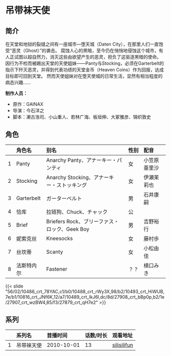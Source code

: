 # 吊带袜天使


## 简介

在天堂和地狱的裂缝之间有一座城市—堕天城（Daten City），在那里人们一直饱受“恶灵（Ghost）”的袭击。
腐蚀人心的黑暗，至今仍在悄悄地侵蚀这个城市，有人正试图以超自然力，消灭这些由欲望产生的恶灵，担负了这驱逐黑暗的使命。
因行为不检而被踢出天堂的天使姐妹——Panty与Stocking，必须在Garterbelt的指示下歼灭恶灵，并得到代表功绩的天堂金币（Heaven Coins）作为回报，达成目标即可回到天堂。
然而天使姐妹对在堕天使城的日常生活，显然有相当程度的病态兴趣……

**制作人员：**
- 原作：GAINAX
- 导演：今石洋之
- 脚本：濑古浩司、小山重人、若林广海、板垣伸、大冢雅彦、锦织敦史

## 角色

|     |   角色名   |   别名  | 性别 |  配音  |
|:--- |:------  |:----      |:---  |:--   |
| 1 | Panty | Anarchy Panty、アナーキー・パンティ | 女 | 小笠原亜里沙 |
| 2 | Stocking | Anarchy Stocking、アナーキー・ストッキング | 女 | 伊瀬茉莉也 |
| 3 | Garterbelt | ガーターベルト | 男 | 石井康嗣 |
| 4 | 恰库 | 拉链狗、Chuck、チャック | 公 |  |
| 5 | Brief | Briefers Rock、ブリーファス・ロック、Geek Boy | 男 | 吉野裕行 |
| 6 | 妮索克丝 | Kneesocks | 女 | 藤村歩 |
| 7 | 丝坎蒂 | Scanty | 女 | 小松由佳 |
| 8 | 法斯特内尔 | Fastener | ？？ | 槙口みき |

{{< slide "56/02/10486_crt_78YAC,c1/b0/10488_crt_rWy3X,98/b2/10493_crt_HiWUB,7e/b1/10816_crt_JNf6K,12/a7/10489_crt_lkJ6l,dc/8d/27908_crt_bBp0p,b2/1e/27907_crt_wzBW4,85/f3/27879_crt_qH7e2" >}}

## 系列

|     |   系列名   |   首播时间  | 话数/时长  | 观看地址 |
|:---  |:------    |:----      |:---       |:---  |
| 1 | 吊带袜天使 | 2010-10-01 | 13 | [silisilifun](https://www.silisilifun.com/vodplay/Rx77777Z/2/1/)  |



